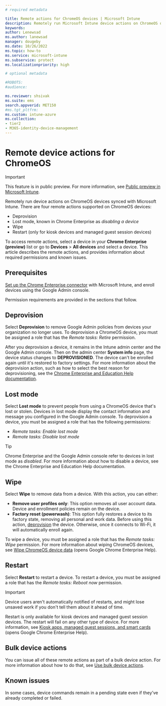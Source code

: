 ```yaml
---
# required metadata

title: Remote actions for ChromeOS devices | Microsoft Intune  
description: Remotely run Microsoft Intune device actions on ChromeOS devices in the Microsoft Intune admin center.   
keywords:
author: Lenewsad
ms.author: lanewsad
manager: dougeby
ms.date: 10/26/2022  
ms.topic: how-to
ms.service: microsoft-intune
ms.subservice: protect
ms.localizationpriority: high

# optional metadata

#ROBOTS:
#audience:

ms.reviewer: shsivak
ms.suite: ems
search.appverid: MET150
#ms.tgt_pltfrm:
ms.custom: intune-azure
ms.collection:
- tier2
- M365-identity-device-management
---
```


# Remote device actions for ChromeOS   

> [!IMPORTANT]
> This feature is in public preview. For more information, see [Public preview in Microsoft Intune](../fundamentals/public-preview.md).   

Remotely run device actions on ChromeOS devices synced with Microsoft Intune. There are four remote actions supported on ChromeOS devices:  

* Deprovision  
* Lost mode, known in Chrome Enterprise as *disabling a device*  
* Wipe  
* Restart (only for kiosk devices and managed guest session devices)  

To access remote actions, select a device in your **Chrome Enterprise (preview)** list or go to **Devices** > **All devices** and select a device. This article describes the remote actions, and provides information about required permissions and known issues.  

## Prerequisites     
[Set up the Chrome Enterprise connector](chrome-enterprise-connector-configure.md) with Microsoft Intune, and enroll devices using the Google Admin console. 

Permission requirements are provided in the sections that follow.  

## Deprovision  
Select **Deprovision** to remove Google Admin policies from devices your organization no longer uses. To deprovision a ChromeOS device, you must be assigned a role that has the *Remote tasks: Retire* permission.  

After you deprovision a device, it remains in the Intune admin center and the Google Admin console. Then on the admin center **System info** page, the device status changes to **DEPROVISIONED**. The device can't be enrolled again until it's restored to factory settings. For more information about the deprovision action, such as how to select the best reason for deprovisioning, see the [Chrome Enterprise and Education Help documentation](https://support.google.com/chrome/a/answer/3523633?).  

## Lost mode  
Select **Lost mode** to prevent people from using a ChromeOS device that's lost or stolen. Devices in lost mode display the contact information and message you configured in the Google Admin console. To deprovision a device, you must be assigned a role that has the following permissions:  

* *Remote tasks: Enable lost mode*     
* *Remote tasks: Disable lost mode*        

>[!TIP]
> Chrome Enterprise and the Google Admin console refer to devices in lost mode as *disabled*. For more information about how to disable a device, see the Chrome Enterprise and Education Help documentation. 

 ## Wipe   
 Select **Wipe** to remove data from a device. With this action, you can either: 
 
 * **Remove user profiles only**: This option removes all user account data. Device and enrollment policies remain on the device.  
 * **Factory reset (powerwash)**: This option fully restores a device to its factory state, removing all personal and work data. Before using this action, [deprovision](chrome-enterprise-remote-actions.md#deprovision) the device. Otherwise, once it connects to Wi-Fi, it will automatically enroll again.  
 
To wipe a device, you must be assigned a role that has the *Remote tasks: Wipe* permission. For more information about wiping ChromeOS devices, see [Wipe ChromeOS device data](https://support.google.com/chrome/a/answer/1360642) (opens Google Chrome Enterprise Help).    

## Restart  
Select **Restart** to restart a device. To restart a device, you must be assigned a role that has the *Remote tasks: Reboot now* permission.  

>[!IMPORTANT]
> Device users aren't automatically notified of restarts, and might lose unsaved work if you don't tell them about it ahead of time. 

Restart is only available for kiosk devices and managed guest session devices. The restart will fail on any other type of device. For more information, see [Kiosk apps, managed guest sessions, and smart cards](https://support.google.com/chrome/a/topic/6128720?) (opens Google Chrome Enterprise Help).  

## Bulk device actions   
You can issue all of these remote actions as part of a bulk device action. For more information about how to do that, see [Use bulk device actions](../remote-actions/bulk-device-actions.md).  

## Known issues  
In some cases, device commands remain in a pending state even if they’ve already completed or failed. 
